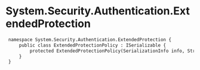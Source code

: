 # System.Security.Authentication.ExtendedProtection

``` diff
 namespace System.Security.Authentication.ExtendedProtection {
     public class ExtendedProtectionPolicy : ISerializable {
         protected ExtendedProtectionPolicy(SerializationInfo info, StreamingContext context);
     }
 }
```

